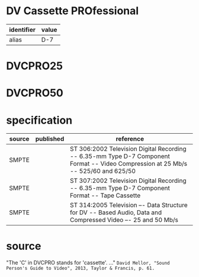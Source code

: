 # DV Cassette PROfessional
| identifier | value
| --------- | -----
| alias     | D-7

# DVCPRO25
# DVCPRO50

# specification
| source | published | reference
| ------ | --------- | ---------
| SMPTE  |           | ST 306:2002 Television Digital Recording -- 6.35-mm Type D-7 Component Format -- Video Compression at 25 Mb/s -- 525/60 and 625/50
| SMPTE  |           | ST 307:2002 Television Digital Recording -- 6.35-mm Type D-7 Component Format -- Tape Cassette
| SMPTE  |           | ST 314:2005 Television –- Data Structure for DV -- Based Audio, Data and Compressed Video –- 25 and 50 Mb/s

# source
"The 'C' in DVCPRO stands for 'cassette'. ..." `David Mellor, "Sound Person's Guide to Video", 2013, Taylor & Francis, p. 61.`
